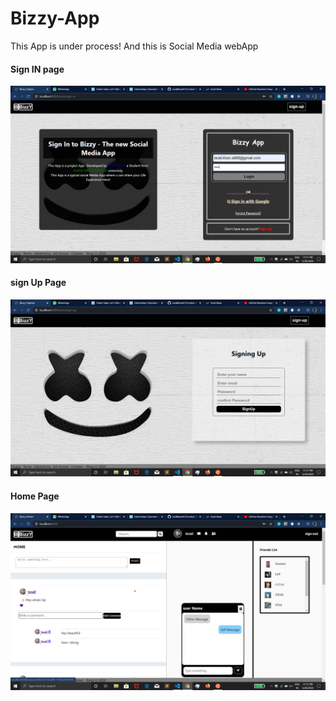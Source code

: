 # Bizzy-App

This App is under process!
And this is  Social Media webApp

<h4>Sign IN page </h4>

![](gitimages/signin.png)

<h4> sign Up Page</h4>

![](gitimages/signup.png)

<h4> Home Page</h4>

![](gitimages/hompage.png)
